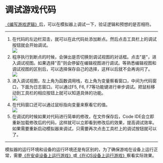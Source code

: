 调试游戏代码
========

[《编写游戏逻辑》](../2-typing-game-logic/zh.md)后，可以在模拟器上调试一下，验证逻辑和预想的是否相符。

----------------

1. 在代码的左边栏双击，就可以在此代码处添加断点。然后点击工具栏上的调试按钮就会开始调试。  
  ![][js begin debug img]
2. 程序执行到断点的时候，会弹出是否切换到调试视图的对话框。点击"是"，进入调试视图。如果选择"否"则会停留在编辑视图进行调试。等熟悉编辑视图和调试视图的区别后，可以选择保存自己的选择，这样以后就不会再询问了。  
  ![][js ask enter debug img]
3. 进入调试视图，左上角为函数调用栈，右上角为变量察看窗口，中间为代码窗口，下面为日志窗口。可以通过F5, F6, F7等功能键进行单步调试。把鼠标移动到工具栏的相应按钮上就可以知道具体的功能。  
  ![][js debug view img]
4. 在代码窗口还可以通过鼠标指向变量来察看它的值。  
  ![][js quick value img]
5. 在调试的时候如果对代码进行简单的修改，在文件保存后，Code IDE会立即重新加载修改后的代码，这样就可以立即看到修改后的效果，提高调试效率。如果需要重新启动模拟器来调试，只需要再次点击工具栏上的调试按钮就可以了。  

----------------
模拟器的运行环境和设备的运行环境还是有区别的，为了确保游戏在设备上运行正常，需要[《在安卓设备上运行游戏》](../4-running/on-android-zh.md)或[《在iOS设备上运行游戏》](../4-running/on-ios-zh.md)察看实际效果。

[js begin debug img]: ./res/js-begin-debug.jpg
[js ask enter debug img]: ../../res/getting-started/ask-enter-debug-view.jpg
[js debug view img]: ./res/js-debug-view.jpg
[js quick value img]: ./res/js-quick-value.jpg
